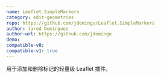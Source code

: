 ```yaml
---
name: Leaflet.SimpleMarkers
category: edit-geometries
repo: https://github.com/jdomingu/Leaflet.SimpleMarkers
author: Jared Dominguez
author-url: https://github.com/jdomingu
demo: 
compatible-v0:
compatible-v1: true
---
```


用于添加和删除标记的轻量级 Leaflet 插件。
